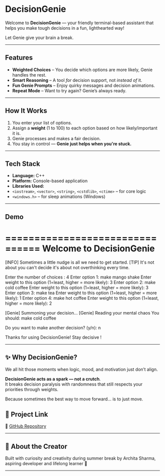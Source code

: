 #  DecisionGenie

Welcome to **DecisionGenie** — your friendly terminal-based assistant that helps you make tough decisions in a fun, lighthearted way!

Let Genie give your brain a break.

---

##  Features

-  **Weighted Choices** – You decide which options are more likely, Genie handles the rest.
-  **Smart Reasoning** – A tool *for* decision support, not *instead of* it.
-  **Fun Genie Prompts** – Enjoy quirky messages and decision animations.
-  **Repeat Mode** – Want to try again? Genie’s always ready.

---

##  How It Works

1. You enter your list of options.
2. Assign a **weight** (1 to 100) to each option based on how likely/important it is.
3. Genie processes and makes a fair decision.
4. You stay in control — **Genie just helps when you're stuck.**

---

##  Tech Stack

-  **Language:** C++
-  **Platform:** Console-based application
-  **Libraries Used:**  
  - `<iostream>`, `<vector>`, `<string>`, `<cstdlib>`, `<ctime>` – for core logic  
  - `<windows.h>` – for sleep animations (Windows)

---

##  Demo


================================
         Welcome to
        DecisionGenie
================================
[INFO] Sometimes a little nudge is all we need to get started.
[TIP] It's not about you can't decide it's about not overthinking every time.

Enter the number of choices : 4
Enter option 1: make mango shake
Enter weight to this option (1=least, higher = more likely): 3
Enter option 2: make cold coffee
Enter weight to this option (1=least, higher = more likely): 3
Enter option 3: make tea
Enter weight to this option (1=least, higher = more likely): 1
Enter option 4: make hot coffee
Enter weight to this option (1=least, higher = more likely): 2

[Genie] Summoning your decision...
[Genie] Reading your mental chaos
You should: make cold coffee

Do you want to make another decision? (y/n): n

Thanks for using DecisionGenie! Stay decisive !


---

## ✨ Why DecisionGenie?

We all hit those moments when logic, mood, and motivation just don’t align.

**DecisionGenie acts as a spark — not a crutch**.  
It breaks decision paralysis with randomness that still respects your priorities through weights.

Because sometimes the best way to move forward... is to just move.


## 📁 Project Link

🔗 [GitHub Repository](https://github.com/archita06sharma/DecisionGenie)

---

## 🙋 About the Creator

Built with curiosity and creativity during summer break by Archita Sharma, aspiring developer and lifelong learner 🌱

---

